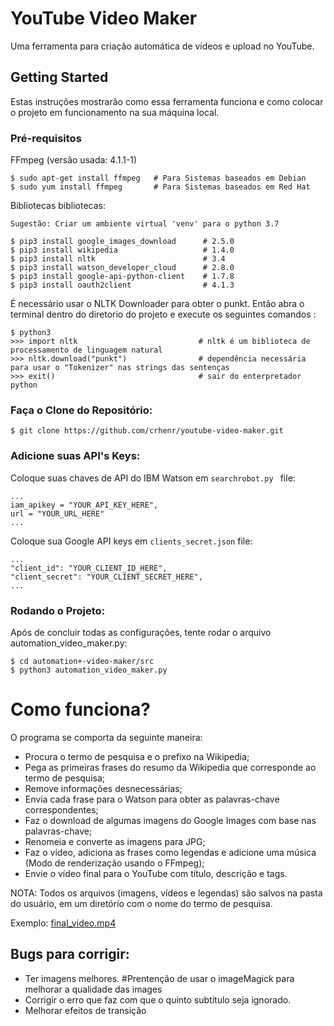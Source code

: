 # YouTube Video Maker

Uma ferramenta para criação automática de vídeos e upload no YouTube.

## Getting Started

Estas instruções mostrarão como essa ferramenta funciona e como colocar o projeto em funcionamento na sua máquina local.

### Pré-requisitos

FFmpeg (versão usada: 4.1.1-1)

```
$ sudo apt-get install ffmpeg   # Para Sistemas baseados em Debian
$ sudo yum install ffmpeg       # Para Sistemas baseados em Red Hat
```

Bibliotecas bibliotecas:

```
Sugestão: Criar um ambiente virtual 'venv' para o python 3.7

$ pip3 install google_images_download      # 2.5.0
$ pip3 install wikipedia                   # 1.4.0
$ pip3 install nltk                        # 3.4
$ pip3 install watson_developer_cloud      # 2.8.0
$ pip3 install google-api-python-client    # 1.7.8
$ pip3 install oauth2client                # 4.1.3
```
É necessário usar o NLTK Downloader para obter o punkt.
Então abra o terminal dentro do diretorio do projeto e execute os seguintes comandos :

```
$ python3
>>> import nltk                           # nltk é um biblioteca de processamento de linguagem natural
>>> nltk.download("punkt")                # dependência necessária para usar o "Tokenizer" nas strings das sentenças
>>> exit()                                # sair do enterpretador python
```

### Faça o Clone do Repositório:

```
$ git clone https://github.com/crhenr/youtube-video-maker.git
```

### Adicione suas API's Keys:

Coloque suas chaves de API do IBM Watson em ``` searchrobot.py  ``` file:
```
...
iam_apikey = "YOUR_API_KEY_HERE",
url = "YOUR_URL_HERE"
...
```
Coloque sua Google API keys em ``` clients_secret.json ``` file:
```
...
"client_id": "YOUR_CLIENT_ID_HERE",
"client_secret": "YOUR_CLIENT_SECRET_HERE",
...
```

### Rodando o Projeto:

Após de concluir todas as configurações, tente rodar o arquivo automation_video_maker.py:
```
$ cd automation+-video-maker/src
$ python3 automation_video_maker.py
```

# Como funciona?

O programa se comporta da seguinte maneira:

 * Procura o termo de pesquisa e o prefixo na Wikipedia;
 * Pega as primeiras frases do resumo da Wikipedia que corresponde ao termo de pesquisa;
 * Remove informações desnecessárias;
 * Envia cada frase para o Watson para obter as palavras-chave correspondentes;
 * Faz o download de algumas imagens do Google Images com base nas palavras-chave;
 * Renomeia e converte as imagens para JPG;
 * Faz o vídeo, adiciona as frases como legendas e adicione uma música (Modo de renderização usando o FFmpeg);
 * Envie o vídeo final para o YouTube com título, descrição e tags.

NOTA: Todos os arquivos (imagens, vídeos e legendas) são salvos na pasta do usuário, em um diretório com o nome do termo de pesquisa.

Exemplo: [final_video.mp4](examples/final_video.mp4)


## Bugs para corrigir:
 * Ter imagens melhores.             #Prentenção de usar o imageMagick para melhorar a qualidade das images
 * Corrigir o erro que faz com que o quinto subtítulo seja ignorado.
 * Melhorar efeitos de transição 
